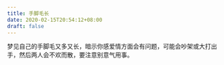 ```yaml
---
title: 手脚毛长
date: 2020-02-15T20:54:12+08:00
draft: false
---
```


梦见自己的手脚毛又多又长，暗示你感爱情方面会有问题，可能会吵架或大打出手，然后两人会不欢而散，要注意别意气用事。